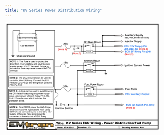 ```yaml
---
title: "KV Series Power Distribution Wiring"
---
```


![Image](</img/KV Series Power Distribution Wiring - A1014.jpg>)
